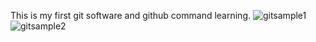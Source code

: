 This is my first git software and github command learning.
![gitsample1](https://github.com/user-attachments/assets/92a44208-6c3e-4a9b-ba93-02a9311a736e)
![gitsample2](https://github.com/user-attachments/assets/d2d05fad-8a20-42c3-b030-bd9790da4282)
